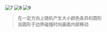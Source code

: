 ![7](https://user-images.githubusercontent.com/90953713/138587736-7f637bcb-699e-4e90-b7e5-03b81ae284ac.png)
![8](https://user-images.githubusercontent.com/90953713/138587744-cb768401-c7d3-4dfe-9431-642979549c5d.png)
![9](https://user-images.githubusercontent.com/90953713/138587758-e417d689-d1fc-47f2-a43b-5f89a9afd5b2.png)
>在一定方向上随机产生大小颜色各异的圆形  
>且圆形于边界碰撞时向画面内部移动
